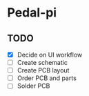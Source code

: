 # Pedal-pi

## TODO
- [x] Decide on UI workflow
- [ ] Create schematic
- [ ] Create PCB layout
- [ ] Order PCB and parts
- [ ] Solder PCB
